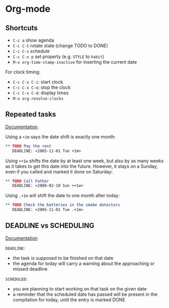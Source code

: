 # Org-mode

## Shortcuts

- `C-c a` show agenda
- `C-c C-t` rotate state (change TODO to DONE)
- `C-c C-s` schedule
- `C-c C-x p` set property (e.g. `STYLE` to `habit`)
- `M-x org-time-stamp-inactive` for inserting the current date

For clock timing:

- `C-c C-x C-i`: start clock
- `C-c C-x C-o`: stop the clock
- `C-c C-x C-d`: display times
- `M-x org-resolve-clocks`

## Repeated tasks

[Documentation](https://orgmode.org/manual/Repeated-tasks.html).

Using a `+1m` says the date shift is exactly one month:

```org
** TODO Pay the rent
   DEADLINE: <2005-11-01 Tue +1m>
```

Using `++1w` shifts the date by at least one week, but also by as many
weeks as it takes to get this date into the future. However, it stays
on a Sunday, even if you called and marked it done on Saturday:

```org
** TODO Call Father
   DEADLINE: <2008-02-10 Sun ++1w>
```

Using `.+1m` will shift the date to one month after today:

``` org
** TODO Check the batteries in the smoke detectors
   DEADLINE: <2005-11-01 Tue .+1m>
```

## DEADLINE vs SCHEDULING

[Documentation](https://orgmode.org/manual/Deadlines-and-scheduling.html)

`DEADLINE`: 

- the task is supposed to be finished on that date
- the agenda for today will carry a warning about the approaching or missed deadline

`SCHEDULED`:

- you are planning to start working on that task on the given date
- a reminder that the scheduled date has passed will be present in the compilation for today, until the entry is marked DONE

